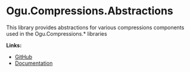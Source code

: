 # Ogu.Compressions.Abstractions

This library provides abstractions for various compressions components used in the Ogu.Compressions.* libraries

**Links:**
- [GitHub](https://github.com/ogulcanturan/Ogu.Compressions)
- [Documentation](https://github.com/ogulcanturan/Ogu.Compressions#readme)
